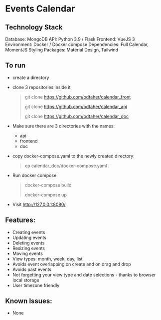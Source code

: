 # Events Calendar

## Technology Stack

Database: MongoDB
API: Python 3.9 / Flask
Frontend: VueJS 3
Environment: Docker / Docker compose
Dependencies: Full Calendar, MomentJS
Styling Packages: Material Design, Tailwind

## To run

* create a directory 
* clone 3 repositories inside it
  > git clone https://github.com/odtaher/calendar_front
  > 
  > git clone https://github.com/odtaher/calendar_api
  > 
  > git clone https://github.com/odtaher/calendar_doc 

* Make sure there are 3 directories with the names:
  * api
  * frontend
  * doc
* copy docker-compose.yaml to the newly created directory:
  > cp calendar_doc/docker-compose.yaml .
* Run docker compose 
  > docker-compose build
  >
  > docker-compose up
* Visit http://127.0.0.1:8080/


## Features:
* Creating events
* Updating events 
* Deleting events
* Resizing events 
* Moving events
* View types: month, week, day, list
* Avoids event overlapping on create and on drag and drop
* Avoids past events
* Not forgetting your view type and date selections - thanks to browser local storage
* User timezone friendly

## Known Issues:
- None 

